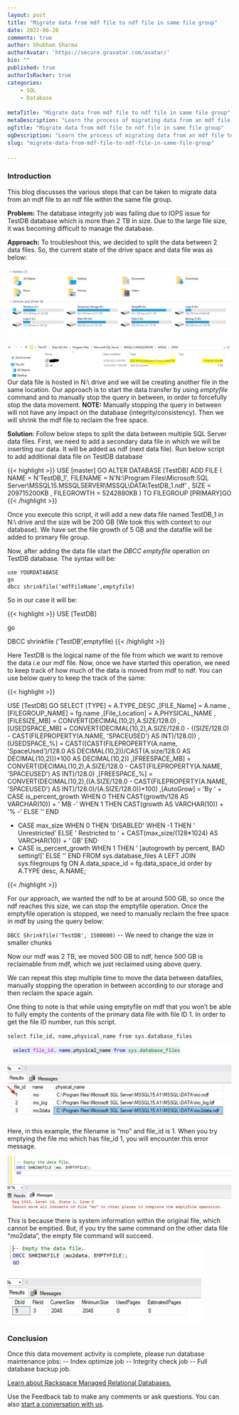 ```yaml
---
layout: post
title: "Migrate data from mdf file to ndf file in same file group"
date: 2022-06-28
comments: true
author: Shubham Sharma
authorAvatar: 'https://secure.gravatar.com/avatar/'
bio: ""
published: true
authorIsRacker: true
categories:
    - SQL
    - Database

metaTitle: "Migrate data from mdf file to ndf file in same file group"
metaDescription: "Learn the process of migrating data from an mdf file to an ndf file in the same file group"
ogTitle: "Migrate data from mdf file to ndf file in same file group"
ogDescription: "Learn the process of migrating data from an mdf file to an ndf file in the same file group"
slug: "migrate-data-from-mdf-file-to-ndf-file-in-same-file-group"

---
```

### Introduction

This blog discusses the various steps that can be taken to migrate data from an mdf file to an ndf file within the same file group.


<!--more-->

**Problem:** The database integrity job was failing due to IOPS issue for TestDB database which is more than 2 TB in size. Due to the large file size, it was becoming difficult to manage the database.


**Approach:** To troubleshoot this, we decided to split the data between 2 data files. So, the current state of the drive space and data file was as below:


<img src=Picture1.png title="" alt="">
<img src=Picture2.png title="" alt=""

Our data file is hosted in N:\ drive and we will be creating another file in the same location. Our approach is to start the data transfer by using *emptyfile* command and to manually stop the query in between, in order to forcefully stop the data movement. 
**NOTE:** Manually stopping the query in between will not have any impact on the database (integrity/consistency). Then we will shrink the mdf file to reclaim the free space.

**Solution**: Follow below steps to split the data between multiple SQL Server data files. 
First, we need to add a secondary data file in which we will be inserting our data. It will be added as ndf (next data file). Run below script to add additional data file on TestDB database

{{< highlight >}} 
USE [master]
GO
ALTER DATABASE [TestDB] ADD FILE ( NAME = N'TestDB_1', FILENAME = 
N'N:\Program Files\Microsoft SQL Server\MSSQL15.MSSQLSERVER\MSSQL\DATA\TestDB_1.ndf' , 
SIZE = 209715200KB , FILEGROWTH = 5242880KB ) TO FILEGROUP [PRIMARY]GO 
{{< /highlight >}}


Once you execute this script, it will add a new data file named TestDB_1 in N:\ drive and the size will be 200 GB (We took this with context to our database). We have set the file growth of 5 GB and the datafile will be added to primary file group.
 
Now, after adding the data file start the *DBCC emptyfile* operation on TestDB database. The syntax will be:

```
use YOURDATABASE
go
dbcc shrinkfile(‘mdfFileName’,emptyfile)
```

So in our case it will be:

{{< highlight >}}
USE [TestDB]

go

DBCC shrinkfile ('TestDB’,emptyfile)
{{< /highlight >}}

Here TestDB is the logical name of the file from which we want to remove the data i.e our mdf file.
Now, once we have started this operation, we need to keep track of how much of the data is moved from mdf to ndf. You can use below query to keep the track of the same:


{{< highlight >}}

USE [TestDB]
GO
SELECT
[TYPE] = A.TYPE_DESC
,[FILE_Name] = A.name
,[FILEGROUP_NAME] = fg.name
,[File_Location] = A.PHYSICAL_NAME
,[FILESIZE_MB] = CONVERT(DECIMAL(10,2),A.SIZE/128.0)
,[USEDSPACE_MB] = CONVERT(DECIMAL(10,2),A.SIZE/128.0 - ((SIZE/128.0) - CAST(FILEPROPERTY(A.NAME, 'SPACEUSED') AS INT)/128.0))
,[USEDSPACE_%] = CAST((CAST(FILEPROPERTY(A.name, 'SpaceUsed')/128.0 AS DECIMAL(10,2))/CAST(A.size/128.0 AS DECIMAL(10,2)))*100 AS DECIMAL(10,2))
,[FREESPACE_MB] = CONVERT(DECIMAL(10,2),A.SIZE/128.0 - CAST(FILEPROPERTY(A.NAME, 'SPACEUSED') AS INT)/128.0)
,[FREESPACE_%] = CONVERT(DECIMAL(10,2),((A.SIZE/128.0 - CAST(FILEPROPERTY(A.NAME, 'SPACEUSED') AS INT)/128.0)/(A.SIZE/128.0))*100)
,[AutoGrow] = 'By ' + CASE is_percent_growth WHEN 0 THEN CAST(growth/128 AS VARCHAR(10)) + ' MB -'
WHEN 1 THEN CAST(growth AS VARCHAR(10)) + '% -' ELSE '' END
+ CASE max_size WHEN 0 THEN 'DISABLED' WHEN -1 THEN ' Unrestricted'
ELSE ' Restricted to ' + CAST(max_size/(128*1024) AS VARCHAR(10)) + ' GB' END
+ CASE is_percent_growth WHEN 1 THEN ' [autogrowth by percent, BAD setting!]' ELSE '' END
FROM sys.database_files A LEFT JOIN sys.filegroups fg ON A.data_space_id = fg.data_space_id
order by A.TYPE desc, A.NAME;

{{< /highlight >}}

For our approach, we wanted the ndf to be at around 500 GB, so once the ndf reaches this size, we can stop the emptyfile operation.
Once the emptyfile operation is stopped, we need to manually reclaim the free space in mdf by using the query below:

`DBCC Shrinkfile('TestDB', 1500000)` --  We need to change the size in smaller chunks


Now our mdf was 2 TB, we moved 500 GB to ndf, hence 500 GB is reclaimable from mdf, which we just reclaimed using above query.

We can repeat this step multiple time to move the data between datafiles, manually stopping the operation in between according to our storage and then reclaim the space again.

One thing to note is that while using emptyfile on mdf that you won’t be able to fully empty the contents of the primary data file with file ID 1. In order to get the file ID number, run this script.

`select file_id, name,physical_name from sys.database_files`

<img src=Picture3.png title="" alt="">

Here, in this example, the filename is “mo” and file_id is 1. When you try emptying the file mo which has file_id  1, you will encounter this error message.

<img src=Picture4.png title="" alt="">

This is because there is system information within the original file, which cannot be emptied. But, if you try the same command on the other data file “mo2data”, the empty file command will succeed.

<img src=Picture5.png title="" alt="">



### Conclusion

Once this data movement activity is complete, please run database maintenance jobs:
-- Index optimize job
-- Integrity check job
-- Full database backup job.



<a class="cta purple" id="cta" href="https://www.rackspace.com/data/managed-sql"> Learn about Rackspace Managed Relational Databases.</a>


Use the Feedback tab to make any comments or ask questions. You can also
[start a conversation with us](https://www.rackspace.com/contact).
